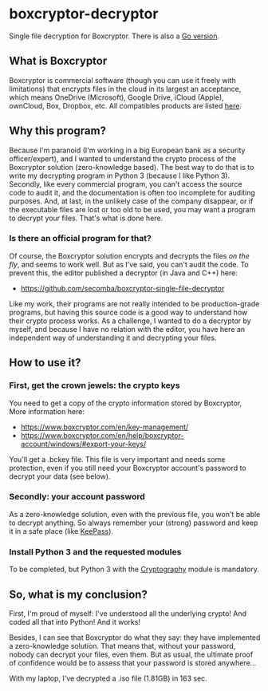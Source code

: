# boxcryptor-decryptor
Single file decryption for Boxcryptor. There is also a [Go version](https://github.com/janiko71/boxcryptor-decryptor-go).

## What is Boxcryptor
Boxcryptor is commercial software (though you can use it freely with limitations) that encrypts files in the cloud in its largest an acceptance, which means OneDrive (Microsoft), Google Drive, iCloud (Apple), ownCloud, Box, Dropbox, etc.
All compatibles products are listed [here](https://www.boxcryptor.com/fr/providers/).

## Why this program?
Because I'm paranoid (I'm working in a big European bank as a security officer/expert), and I wanted to understand the crypto process of the Boxcryptor solution (zero-knowledge based). The best way to do that is to write my decrypting program in Python 3 (because I like Python 3).
Secondly, like every commercial program, you can't access the source code to audit it, and the documentation is often too incomplete for auditing purposes. 
And, at last, in the unlikely case of the company disappear, or if the executable files are lost or too old to be used, you may want a program to decrypt your files. That's what is done here.

### Is there an official program for that?
Of course, the Boxcryptor solution encrypts and decrypts the files _on the fly_, and seems to work well. But as I've said, you can't audit the code. To prevent this, the editor published a decryptor (in Java and C++) here:
* https://github.com/secomba/boxcryptor-single-file-decryptor

Like my work, their programs are not really intended to be production-grade programs, but having this source code is a good way to understand how their crypto process works. As a challenge, I wanted to do a decryptor by myself, and because I have no relation with the editor, you have here an independent way of understanding it and decrypting your files.

## How to use it?

### First, get the crown jewels: the crypto keys 
You need to get a copy of the crypto information stored by Boxcryptor, 
More information  here:
* https://www.boxcryptor.com/en/key-management/
* https://www.boxcryptor.com/en/help/boxcryptor-account/windows/#export-your-keys/

You'll get a .bckey file. This file is very important and needs some protection, even if you still need your Boxcryptor account's password to decrypt your data (see below).

### Secondly: your account password
As a zero-knowledge solution, even with the previous file, you won't be able to decrypt anything. So always remember your (strong) password and keep it in a safe place (like [KeePass](https://keepass.info/)).

### Install Python 3 and the requested modules
To be completed, but Python 3 with the [Cryptography](https://cryptography.io/en/latest/) module is mandatory.

## So, what is my conclusion?
First, I'm proud of myself: I've understood all the underlying crypto! And coded all that into Python! And it works!

Besides, I can see that Boxcryptor do what they say: they have implemented a zero-knowledge solution. That means that, without your password, nobody can decrypt your files, even them. But as usual, the ultimate proof of confidence would be to assess that your password is stored anywhere... 

With my laptop, I've decrypted a .iso file (1.81GB) in 163 sec.
